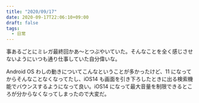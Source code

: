 ```yaml
---
title: "2020/09/17"
date: 2020-09-17T22:06:10+09:00
draft: false
tags: 
  - 日常
---
```


事あるごとにミレガ最終回かあ〜とつぶやいていた。そんなことを全く感じさせないようにいつも通り仕事していた自分偉いな。

Android OS わしの動きについてこんなということが多かったけど、11 になってからそんなことなくなってたし、iOS14 も画面を引き下ろしたときに出る検索機能でバウンスするようになって良い。iOS14 になって最大音量を制限できるところが分からなくなってしまったので大変だ。
